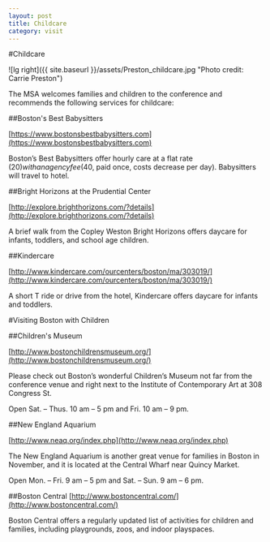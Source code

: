 ```yaml
---
layout: post
title: Childcare
category: visit
---
```



#Childcare

![lg right]({{ site.baseurl }}/assets/Preston_childcare.jpg "Photo credit: Carrie Preston")

The MSA welcomes families and children to the conference and recommends the following services for childcare: 

##Boston's Best Babysitters

[https://www.bostonsbestbabysitters.com](https://www.bostonsbestbabysitters.com)

Boston’s Best Babysitters offer hourly care at a flat rate ($20) with an agency fee ($40, paid once, costs decrease per day). Babysitters will travel to hotel.

##Bright Horizons at the Prudential Center

[http://explore.brighthorizons.com/?details](http://explore.brighthorizons.com/?details)

A brief walk from the Copley Weston Bright Horizons offers daycare for infants, toddlers, and school age children.

##Kindercare

[http://www.kindercare.com/our­centers/boston/ma/303019/](http://www.kindercare.com/our­centers/boston/ma/303019/)

A short T ride or drive from the hotel, Kindercare offers daycare for infants and toddlers.

#Visiting Boston with Children

##Children's Museum

[http://www.bostonchildrensmuseum.org/](http://www.bostonchildrensmuseum.org/)

Please check out Boston’s wonderful Children’s Museum not far from the conference venue and right next to the Institute of Contemporary Art at 308 Congress St.
Open Sat. – Thus. 10 am – 5 pm and Fri. 10 am  – 9 pm. 

##New England Aquarium

[http://www.neaq.org/index.php](http://www.neaq.org/index.php)
The New England Aquarium is another great venue for families in Boston in November, and it is located at the Central Wharf near Quincy Market.

Open Mon. – Fri. 9 am – 5 pm and Sat. – Sun. 9 am – 6 pm. 

##Boston Central
[http://www.bostoncentral.com/](http://www.bostoncentral.com/)
Boston Central offers a regularly updated list of activities for children and families, including playgrounds, zoos, and indoor playspaces.